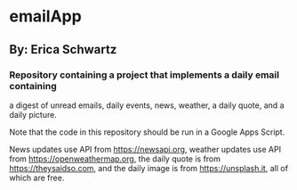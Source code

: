 # emailApp
## By: Erica Schwartz
### Repository containing a project that implements a daily email containing
a digest of unread emails, daily events, news, weather, a daily quote, and a
daily picture.

Note that the code in this repository should be run in a Google Apps Script.

News updates use API from https://newsapi.org, weather updates use API from
https://openweathermap.org, the daily quote is from https://theysaidso.com,
and the daily image is from https://unsplash.it, all of which are free.
